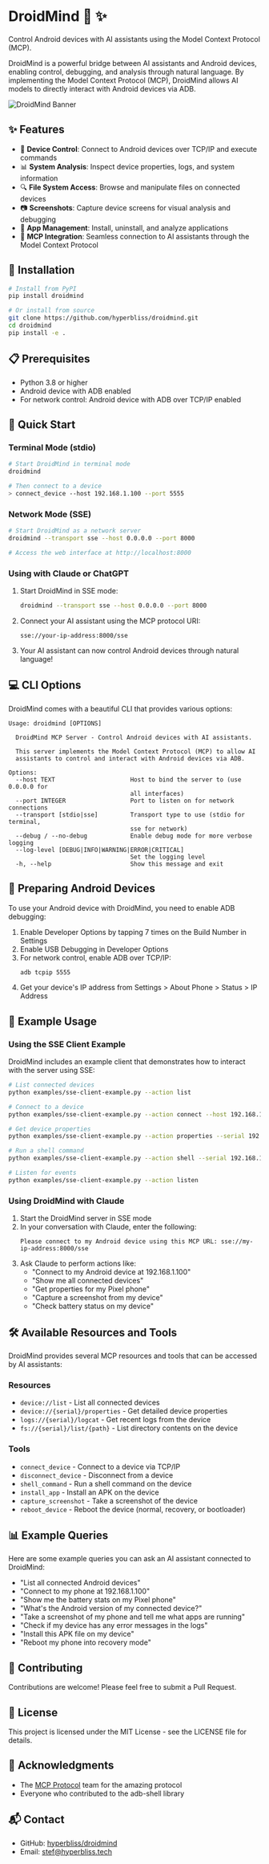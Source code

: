 # DroidMind 🤖 ✨

Control Android devices with AI assistants using the Model Context Protocol (MCP).

DroidMind is a powerful bridge between AI assistants and Android devices, enabling control, debugging, and analysis through natural language. By implementing the Model Context Protocol (MCP), DroidMind allows AI models to directly interact with Android devices via ADB.

![DroidMind Banner](docs/images/banner.png)

## ✨ Features

- 📱 **Device Control**: Connect to Android devices over TCP/IP and execute commands
- 📊 **System Analysis**: Inspect device properties, logs, and system information
- 🔍 **File System Access**: Browse and manipulate files on connected devices
- 📷 **Screenshots**: Capture device screens for visual analysis and debugging
- 🔄 **App Management**: Install, uninstall, and analyze applications
- 💬 **MCP Integration**: Seamless connection to AI assistants through the Model Context Protocol

## 🚀 Installation

```bash
# Install from PyPI
pip install droidmind

# Or install from source
git clone https://github.com/hyperbliss/droidmind.git
cd droidmind
pip install -e .
```

## 📋 Prerequisites

- Python 3.8 or higher
- Android device with ADB enabled
- For network control: Android device with ADB over TCP/IP enabled

## 🔧 Quick Start

### Terminal Mode (stdio)

```bash
# Start DroidMind in terminal mode
droidmind

# Then connect to a device
> connect_device --host 192.168.1.100 --port 5555
```

### Network Mode (SSE)

```bash
# Start DroidMind as a network server
droidmind --transport sse --host 0.0.0.0 --port 8000

# Access the web interface at http://localhost:8000
```

### Using with Claude or ChatGPT

1. Start DroidMind in SSE mode:
   ```bash
   droidmind --transport sse --host 0.0.0.0 --port 8000
   ```

2. Connect your AI assistant using the MCP protocol URI:
   ```
   sse://your-ip-address:8000/sse
   ```

3. Your AI assistant can now control Android devices through natural language!

## 💻 CLI Options

DroidMind comes with a beautiful CLI that provides various options:

```
Usage: droidmind [OPTIONS]

  DroidMind MCP Server - Control Android devices with AI assistants.

  This server implements the Model Context Protocol (MCP) to allow AI
  assistants to control and interact with Android devices via ADB.

Options:
  --host TEXT                     Host to bind the server to (use 0.0.0.0 for
                                  all interfaces)
  --port INTEGER                  Port to listen on for network connections
  --transport [stdio|sse]         Transport type to use (stdio for terminal,
                                  sse for network)
  --debug / --no-debug            Enable debug mode for more verbose logging
  --log-level [DEBUG|INFO|WARNING|ERROR|CRITICAL]
                                  Set the logging level
  -h, --help                      Show this message and exit
```

## 📱 Preparing Android Devices

To use your Android device with DroidMind, you need to enable ADB debugging:

1. Enable Developer Options by tapping 7 times on the Build Number in Settings
2. Enable USB Debugging in Developer Options
3. For network control, enable ADB over TCP/IP:
   ```bash
   adb tcpip 5555
   ```
4. Get your device's IP address from Settings > About Phone > Status > IP Address

## 🔌 Example Usage

### Using the SSE Client Example

DroidMind includes an example client that demonstrates how to interact with the server using SSE:

```bash
# List connected devices
python examples/sse-client-example.py --action list

# Connect to a device
python examples/sse-client-example.py --action connect --host 192.168.1.100

# Get device properties
python examples/sse-client-example.py --action properties --serial 192.168.1.100:5555

# Run a shell command
python examples/sse-client-example.py --action shell --serial 192.168.1.100:5555 --command "dumpsys battery"

# Listen for events
python examples/sse-client-example.py --action listen
```

### Using DroidMind with Claude

1. Start the DroidMind server in SSE mode
2. In your conversation with Claude, enter the following:
   ```
   Please connect to my Android device using this MCP URL: sse://my-ip-address:8000/sse
   ```
3. Ask Claude to perform actions like:
   - "Connect to my Android device at 192.168.1.100"
   - "Show me all connected devices"
   - "Get properties for my Pixel phone"
   - "Capture a screenshot from my device"
   - "Check battery status on my device"

## 🛠️ Available Resources and Tools

DroidMind provides several MCP resources and tools that can be accessed by AI assistants:

### Resources
- `device://list` - List all connected devices
- `device://{serial}/properties` - Get detailed device properties
- `logs://{serial}/logcat` - Get recent logs from the device
- `fs://{serial}/list/{path}` - List directory contents on the device

### Tools
- `connect_device` - Connect to a device via TCP/IP
- `disconnect_device` - Disconnect from a device
- `shell_command` - Run a shell command on the device
- `install_app` - Install an APK on the device
- `capture_screenshot` - Take a screenshot of the device
- `reboot_device` - Reboot the device (normal, recovery, or bootloader)

## 📊 Example Queries

Here are some example queries you can ask an AI assistant connected to DroidMind:

- "List all connected Android devices"
- "Connect to my phone at 192.168.1.100"
- "Show me the battery stats on my Pixel phone"
- "What's the Android version of my connected device?"
- "Take a screenshot of my phone and tell me what apps are running"
- "Check if my device has any error messages in the logs"
- "Install this APK file on my device"
- "Reboot my phone into recovery mode"

## 🤝 Contributing

Contributions are welcome! Please feel free to submit a Pull Request.

## 📝 License

This project is licensed under the MIT License - see the LICENSE file for details.

## 🙏 Acknowledgments

- The [MCP Protocol](https://github.com/anthropics/mcp) team for the amazing protocol
- Everyone who contributed to the adb-shell library

## 📬 Contact

- GitHub: [hyperbliss/droidmind](https://github.com/hyperbliss/droidmind)
- Email: stef@hyperbliss.tech

